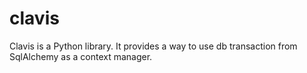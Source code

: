 # clavis

Clavis is a Python library. It provides a way to use db transaction from SqlAlchemy as a context manager.
